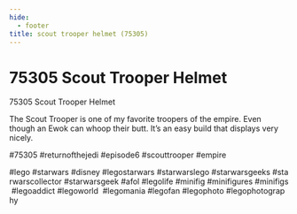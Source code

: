 ```yaml
---
hide:
  - footer
title: scout trooper helmet (75305)
---
```


# 75305 Scout Trooper Helmet

75305 Scout Trooper Helmet

The Scout Trooper is one of my favorite troopers of the empire. Even though an Ewok can whoop their butt.
It’s an easy build that displays very nicely.

#75305 #returnofthejedi #episode6 #scouttrooper #empire

#lego #starwars #disney #legostarwars #starwarslego #starwarsgeeks #starwarscollector #starwarsgeek #afol #legolife #minifig #minifigures #minifigs #legoaddict #legoworld  #legomania #legofan #legophoto #legophotography


